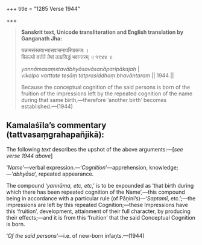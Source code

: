 +++
title = "1285 Verse 1944"

+++
> **Sanskrit text, Unicode transliteration and English translation by Ganganath Jha:** 
>
> यन्नामसंस्तवाभ्यासवासनापरिपाकजः ।  
> विकल्पो वर्त्तते तेषां तत्प्रसिद्धं भवान्तरम् ॥ १९४४ ॥ 
>
> *yannāmasaṃstavābhyāsavāsanāparipākajaḥ* \|  
> *vikalpo varttate teṣāṃ tatprasiddhaṃ bhavāntaram* \|\| 1944 \|\| 
>
> Because the conceptual cognition of the said persons is born of the fruition of the impressions left by the repeated cognition of the name during that same birth,—therefore ‘another birth’ becomes established.—(1944)



## Kamalaśīla’s commentary (tattvasaṃgrahapañjikā):

The following *text* describes the upshot of the above arguments:—[*see verse 1944 above*]

‘*Name*’—verbal expression.—‘*Cognition*’—apprehension, knowledge;—‘*abhyāsa*’, repeated appearance.

The compound ‘*yannāma, etc, etc*,’ is to be expounded as ‘that birth during which there has been repeated cognition of the Name’,—this compound being in accordance with a particular rule (of Pāṇini’s)—‘*Saptamī*, etc.’;—the impressions are left by this repeated Cognition;—these Impressions have this ‘fruition’, development, attainment of their full character, by producing their effects;—and it is from this ‘fruition’ that the said Conceptual Cognition is born.

‘*Of the said persons*’—i.e. of new-born infaṇts.—(1944)



